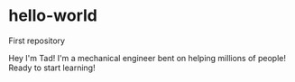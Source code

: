 # hello-world
First repository

Hey I'm Tad! I'm a mechanical engineer bent on helping millions of people! 
Ready to start learning! 
